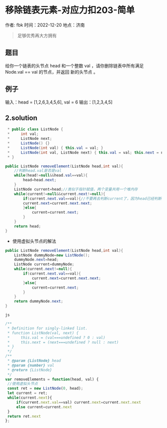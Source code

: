 # 移除链表元素-对应力扣203-简单

作者: fbk
时间：2022-12-20
地点：济南
>足够优秀再大方拥有

## 题目
给你一个链表的头节点 head 和一个整数 val ，请你删除链表中所有满足 Node.val == val 的节点，并返回 新的头节点 。
## 例子
输入：head = [1,2,6,3,4,5,6], val = 6
输出：[1,2,3,4,5]
## 2.solution
```java
 * public class ListNode {
 *     int val;
 *     ListNode next;
 *     ListNode() {}
 *     ListNode(int val) { this.val = val; }
 *     ListNode(int val, ListNode next) { this.val = val; this.next = next; }
 * }
```
```java
public ListNode removeElement(ListNode head,int val){
    //判断head.val是否是val
    while(head!=null&&head.val==val){
        head=head.next;
    }
    ListNode current=head;//类似于指针赋值，两个变量共用一个堆内存
    while(current!=null&&current.next!=null){
        if(current.next.val==val){//不要再去判断current了，因为head已经判断
        current.next=current.next.next;
        }else{
            current=current.next;
        }
    }
    return head;
}
```
- 使用虚拟头节点的解法
```java
public ListNode removeElement(ListNode head,int val){
    ListNode dummyNode=new ListNode();
    dummyNode.next=head;
    ListNode current=dummyNode;
    while(current.next!=null){
        if(current.next.val==val){
            current.next=current.next.next;
        }else{
            current=current.next;
        }
    }
    return dummyNode.next;
}
```
`js`
```js
/**
 * Definition for singly-linked list.
 * function ListNode(val, next) {
 *     this.val = (val===undefined ? 0 : val)
 *     this.next = (next===undefined ? null : next)
 * }
 */
/**
 * @param {ListNode} head
 * @param {number} val
 * @return {ListNode}
 */
var removeElements = function(head, val) {
 //使用虚拟头节点
 const ret = new ListNode(0, head);
 let current = ret;
 while(current.next){
     if(current.next.val==val) current.next=current.next.next
     else current=current.next
 }
 return ret.next
};
```